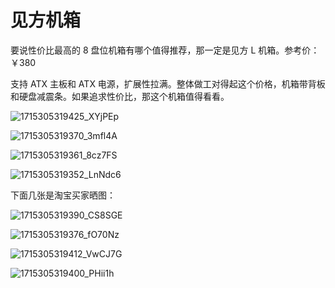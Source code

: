 # 见方机箱

要说性价比最高的 8 盘位机箱有哪个值得推荐，那一定是见方 L 机箱。参考价：￥380

支持 ATX 主板和 ATX 电源，扩展性拉满。整体做工对得起这个价格，机箱带背板和硬盘减震条。如果追求性价比，那这个机箱值得看看。

![1715305319425_XYjPEp](https://img.slarker.me/wiki/1715305319425_XYjPEp.png)

![1715305319370_3mfl4A](https://img.slarker.me/wiki/1715305319370_3mfl4A.png)

![1715305319361_8cz7FS](https://img.slarker.me/wiki/1715305319361_8cz7FS.png)

![1715305319352_LnNdc6](https://img.slarker.me/wiki/1715305319352_LnNdc6.png)

下面几张是淘宝买家晒图：

![1715305319390_CS8SGE](https://img.slarker.me/wiki/1715305319390_CS8SGE.png)

![1715305319376_fO70Nz](https://img.slarker.me/wiki/1715305319376_fO70Nz.png)

![1715305319412_VwCJ7G](https://img.slarker.me/wiki/1715305319412_VwCJ7G.png)

![1715305319400_PHii1h](https://img.slarker.me/wiki/1715305319400_PHii1h.png)